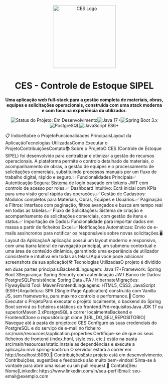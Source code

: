 <div align="center"><img src="https://placehold.co/200x200/111827/ffffff?text=CES" alt="CES Logo" width="200"/><h1>CES - Controle de Estoque SIPEL</h1><p><strong>Uma aplicação web full-stack para a gestão completa de materiais, obras, equipes e solicitações operacionais, construída com uma stack moderna e com foco na experiência do utilizador.</strong></p><p><img src="https://img.shields.io/badge/Status-Em%20Desenvolvimento-yellow" alt="Status do Projeto: Em Desenvolvimento"><img src="https://img.shields.io/badge/Java-17%2B-blue?logo=openjdk&logoColor=white" alt="Java 17+"><img src="https://img.shields.io/badge/Spring%20Boot-3.x-green?logo=spring-boot" alt="Spring Boot 3.x"><img src="https://img.shields.io/badge/PostgreSQL-blue?logo=postgresql" alt="PostgreSQL"><img src="https://img.shields.io/badge/JavaScript-ES6%2B-yellow?logo=javascript" alt="JavaScript ES6+"></p></div>📋 ÍndiceSobre o ProjetoFuncionalidades PrincipaisLayout da AplicaçãoTecnologias UtilizadasComo Executar o ProjetoContribuiçõesContato📚 Sobre o ProjetoO CES (Controle de Estoque SIPEL) foi desenvolvido para centralizar e otimizar a gestão de recursos operacionais. A plataforma permite o controlo detalhado de materiais, o acompanhamento de obras, a gestão de equipes e o processamento de solicitações comerciais, substituindo processos manuais por um fluxo de trabalho digital, rápido e seguro.✨ Funcionalidades Principais✅ Autenticação Segura: Sistema de login baseado em tokens JWT com controlo de acesso por roles.✅ Dashboard Intuitivo: Ecrã inicial com KPIs para uma visão geral rápida das operações.✅ Gestão de Cadastros: Módulos completos para Materiais, Obras, Equipes e Usuários.✅ Paginação e Filtros: Interface com paginação, filtros avançados e busca em tempo real em todas as tabelas.✅ Fluxo de Solicitações: Sistema de criação e acompanhamento de solicitações comerciais, com gestão de itens e status.✅ Importação de Dados: Funcionalidade para importar dados em massa a partir de ficheiros Excel.✅ Notificações Automáticas: Envio de e-mails assíncronos para notificar os responsáveis sobre novas solicitações.🖥️ Layout da AplicaçãoA aplicação possui um layout moderno e responsivo, com uma barra lateral de navegação principal, um submenu contextual e uma área de conteúdo dinâmica, garantindo uma experiência de utilizador consistente e intuitiva em todas as telas.(Aqui você pode adicionar screenshots da sua aplicação)🛠️ Tecnologias UtilizadasO projeto é dividido em duas partes principais:BackendLinguagem: Java 17+Framework: Spring Boot 3Segurança: Spring Security com autenticação JWT.Banco de Dados: PostgreSQLPersistência: Spring Data JPA / HibernateMigrações: FlywayBuild Tool: MavenFrontendLinguagens: HTML5, CSS3, JavaScript (ES6+)Arquitetura: SPA (Single-Page Application) construída com Vanilla JS, sem frameworks, para máximo controlo e performance.🚀 Como Executar o ProjetoPara executar o projeto localmente, o backend do Spring Boot servirá os ficheiros estáticos do frontend.Pré-requisitosJava JDK 17 ou superiorMaven 3.xPostgreSQL a correr localmenteBackend e FrontendClone o repositório:git clone [URL_DO_SEU_REPOSITORIO]
Navegue até à pasta do projeto:cd CES
Configure as suas credenciais do PostgreSQL e do serviço de e-mail no ficheiro src/main/resources/application.properties.Certifique-se de que os seus ficheiros de frontend (index.html, style.css, etc.) estão na pasta src/main/resources/static.Instale as dependências e execute a aplicação:mvn spring-boot:run
O servidor estará a correr em http://localhost:8080.🤝 ContribuiçõesEste projeto está em desenvolvimento. Contribuições, sugestões e feedbacks são muito bem-vindos! Sinta-se à vontade para abrir uma issue ou um pull request.👤 Contato[Seu Nome]LinkedIn: https://www.linkedin.com/in/seu-perfilEmail: seu-email@exemplo.com